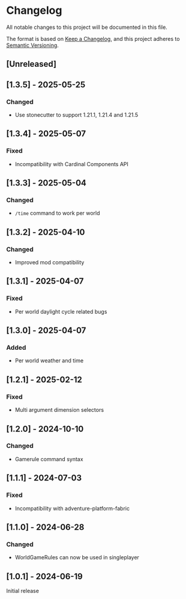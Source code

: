 # Changelog
All notable changes to this project will be documented in this file.

The format is based on [Keep a Changelog](https://keepachangelog.com/en/1.0.0/),
and this project adheres to [Semantic Versioning](https://semver.org/spec/v2.0.0.html).

## [Unreleased]

## [1.3.5] - 2025-05-25
### Changed
- Use stonecutter to support 1.21.1, 1.21.4 and 1.21.5

## [1.3.4] - 2025-05-07
### Fixed
- Incompatibility with Cardinal Components API

## [1.3.3] - 2025-05-04
### Changed
- `/time` command to work per world

## [1.3.2] - 2025-04-10
### Changed
- Improved mod compatibility

## [1.3.1] - 2025-04-07
### Fixed
- Per world daylight cycle related bugs

## [1.3.0] - 2025-04-07
### Added
- Per world weather and time

## [1.2.1] - 2025-02-12
### Fixed
- Multi argument dimension selectors

## [1.2.0] - 2024-10-10
### Changed
- Gamerule command syntax

## [1.1.1] - 2024-07-03
### Fixed
- Incompatibility with adventure-platform-fabric

## [1.1.0] - 2024-06-28
### Changed
- WorldGameRules can now be used in singleplayer

## [1.0.1] - 2024-06-19
Initial release